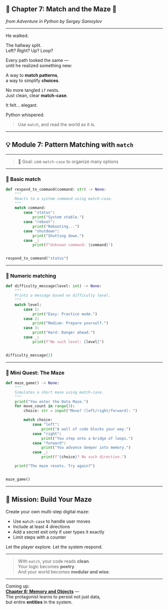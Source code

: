 ## 📖 Chapter 7: Match and the Maze 🧩
*from Adventure in Python by Sergey Samoylov*

---

He walked.

The hallway split.  
Left? Right? Up? Loop?

Every path looked the same —  
until he realized something new:

A way to **match patterns**,  
a way to simplify **choices**.

No more tangled `if` nests.  
Just clean, clear **match-case**.

It felt... elegant.

Python whispered:  
> Use `match`, and read the world as it is.

---

## 💡 Module 7: Pattern Matching with `match`

---

> 🎯 Goal: use `match-case` to organize many options

---

### 🔹 Basic match

```python
def respond_to_command(command: str) -> None:
    """
    Reacts to a system command using match-case.
    """
    match command:
        case "status":
            print("System stable.")
        case "reboot":
            print("Rebooting...")
        case "shutdown":
            print("Shutting down.")
        case _:
            print(f"Unknown command: {command}")


respond_to_command("status")
```

---

### 🔹 Numeric matching

```python
def difficulty_message(level: int) -> None:
    """
    Prints a message based on difficulty level.
    """
    match level:
        case 1:
            print("Easy: Practice mode.")
        case 2:
            print("Medium: Prepare yourself.")
        case 3:
            print("Hard: Danger ahead.")
        case _:
            print(f"No such level: {level}")


difficulty_message(2)
```

---

### 🔹 Mini Quest: The Maze

```python
def maze_game() -> None:
    """
    Simulates a short maze using match-case.
    """
    print("You enter the Data Maze.")
    for move_count in range(3):
        choice: str = input("Move? (left/right/forward): ")

        match choice:
            case "left":
                print("A wall of code blocks your way.")
            case "right":
                print("You step onto a bridge of loops.")
            case "forward":
                print("You advance deeper into memory.")
            case _:
                print(f"{choice}? No such direction.")

    print("The maze resets. Try again?")


maze_game()
```

---

## 🧠 Mission: Build Your Maze

Create your own multi-step digital maze:
- Use `match-case` to handle user moves
- Include at least 4 directions
- Add a secret exit only if user types it exactly
- Limit steps with a counter

Let the player explore. Let the system respond.

---

> With `match`, your code reads **clean**.  
> Your logic becomes **poetry**.  
> And your world becomes **modular and wise**.

---

Coming up:  
[**Chapter 8: Memory and Objects**](Chapter_08.md) —  
The protagonist learns to persist not just data,  
but entire **entities** in the system.
